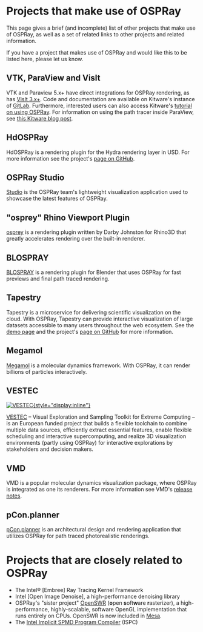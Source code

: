 Projects that make use of OSPRay
================================

This page gives a brief (and incomplete) list of other projects that
make use of OSPRay, as well as a set of related links to other projects
and related information.

If you have a project that makes use of OSPRay and would like this to be
listed here, please let us know.

VTK, ParaView and VisIt
-----------------------
VTK and Paraview 5.x+ have direct integrations for OSPRay rendering, as
has [VisIt 3.x+](https://wci.llnl.gov/simulation/computer-codes/visit).
Code and documentation are available on Kitware's instance of
[GitLab](https://gitlab.kitware.com/paraview/paraview). Furthermore,
interested users can also access Kitware's [tutorial on using
OSPRay](https://www.paraview.org/Wiki/Intel_HPC_Dev_Con_ParaView_and_OSPRay_Tutorial).
For information on using the path tracer inside ParaView, see [this
Kitware blog
post](https://blog.kitware.com/virtual-tour-and-high-quality-visualization-with-paraview-5-6-ospray/).

HdOSPRay
--------
HdOSPRay is a rendering plugin for the Hydra rendering layer in USD.
For more information see the project's [page on GitHub](https://github.com/RenderKit/hdospray).

OSPRay Studio
--------
[Studio](https://github.com/RenderKit/ospray_studio) is the
    OSPRay team's lightweight visualization application used to showcase
    the latest features of OSPRay. 

"osprey" Rhino Viewport Plugin
--------
[osprey](https://github.com/darbyjohnston/Osprey) is a rendering plugin written by Darby Johnston
for Rhino3D that greatly accelerates rendering over the built-in renderer.

BLOSPRAY
--------
[BLOSPRAY](https://github.com/surfsara-visualization/blospray) is a rendering plugin
for Blender that uses OSPRay for fast previews and final path traced rendering.

Tapestry
--------
Tapestry is a microservice for delivering scientific visualization on
the cloud. With OSPRay, Tapestry can provide interactive visualization
of large datasets accessible to many users throughout the web ecosystem.
See the [demo page](https://seelabutk.github.io/tapestry/) and the
project's [page on GitHub](https://github.com/seelabutk/tapestry) for
more information.

Megamol
-------
[Megamol](https://megamol.org/2018/07/02/megamol-at-isc-2018/) is a
molecular dynamics framework.  With OSPRay, it can render billions of
particles interactively.

VESTEC
------
[![VESTEC](images/VESTEC-Logo-web.png){style="display:inline"}](https://vestec-project.eu/)

[VESTEC](https://vestec-project.eu/) – Visual Exploration and Sampling
Toolkit for Extreme Computing – is an European funded project that
builds a flexible toolchain to combine multiple data sources,
efficiently extract essential features, enable flexible scheduling and
interactive supercomputing, and realize 3D visualization environments
(partly using OSPRay) for interactive explorations by stakeholders and
decision makers.

VMD
---
VMD is a popular molecular dynamics visualization package, where OSPRay
is integrated as one its renderers. For more information see VMD's
[release notes](https://www.ks.uiuc.edu/Research/vmd/current/).

pCon.planner
---
[pCon.planner](https://pcon-planner.com/en/) is an architectural design and rendering application that
utilizes OSPRay for path traced photorealistic renderings.



Projects that are closely related to OSPRay
===========================================

-   The Intel® [Embree] Ray Tracing Kernel Framework
-   Intel [Open Image Denoise], a high-performance denoising library
-   OSPRay's "sister project" [OpenSWR](http://openswr.org/)
    (**o**pen **s**oft**w**are **r**asterizer), a high-performance,
    highly-scalable, software OpenGL implementation that runs entirely
    on CPUs. OpenSWR is now included in [Mesa](http://mesa3d.org/).
-   The [Intel Implicit SPMD Program Compiler](http://ispc.github.io)
    (ISPC)
